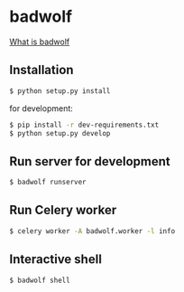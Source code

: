 # badwolf

[What is badwolf](https://en.wikipedia.org/wiki/Bad_Wolf)

## Installation

```bash
$ python setup.py install
```

for development:

```bash
$ pip install -r dev-requirements.txt
$ python setup.py develop
```

## Run server for development

```bash
$ badwolf runserver
```

## Run Celery worker

```bash
$ celery worker -A badwolf.worker -l info
```

## Interactive shell

```bash
$ badwolf shell
```
